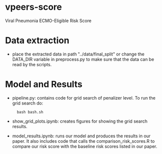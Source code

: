 # vpeers-score
Viral Pneumonia ECMO-Eligible Risk Score 

# Data extraction
- place the extracted data in path "../data/final_split" or change the DATA_DIR variable in preprocess.py to make sure that the data can be read by the scripts.
# Model and Results
- pipeline.py: contains code for grid search of penalizer level. To run the grid search do:
    
        bash bash.sh
    
- show_grid_plots.ipynb: creates figures for showing the grid search results.
- model_results.ipynb: runs our model and produces the results in our paper. It also includes code that calls the comparison_risk_scores.R to compare our risk score with the baseline risk scores listed in our paper.

